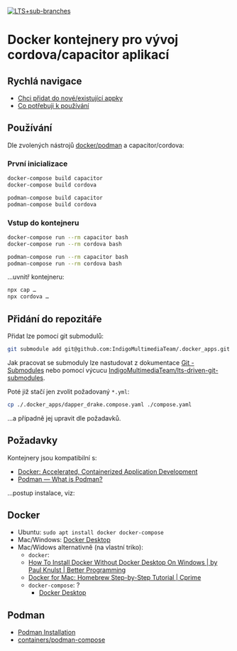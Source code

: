 [![LTS+sub-branches](https://img.shields.io/badge/submodule-LTS+sub--branches-informational?style=flat-square&logo=git)](https://github.com/IndigoMultimediaTeam/lts-driven-git-submodules)
# Docker kontejnery pro vývoj cordova/capacitor aplikací

## Rychlá navigace
- [Chci přidat do nové/existující appky](#přidání-do-repozitáře)
- [Co potřebuji k používání](#pozadavky)

## Používání
Dle zvolených nástrojů [docker/podman](#pozadavky) a capacitor/cordova:

### První inicializace
```bash
docker-compose build capacitor
docker-compose build cordova

podman-compose build capacitor
podman-compose build cordova
```

### Vstup do kontejneru
```bash
docker-compose run --rm capacitor bash
docker-compose run --rm cordova bash

podman-compose run --rm capacitor bash
podman-compose run --rm cordova bash
```
…uvnitř kontejneru:
```bash
npx cap …
npx cordova …
```

## Přidání do repozitáře
Přidat lze pomocí git submodulů:
```bash
git submodule add git@github.com:IndigoMultimediaTeam/.docker_apps.git
```
Jak pracovat se submoduly lze nastudovat z dokumentace [Git - Submodules](https://git-scm.com/book/en/v2/Git-Tools-Submodules) nebo
pomocí výcucu [IndigoMultimediaTeam/lts-driven-git-submodules](https://github.com/IndigoMultimediaTeam/lts-driven-git-submodules).

Poté již stačí jen zvolit požadovaný `*.yml`:
```bash
cp ./.docker_apps/dapper_drake.compose.yaml ./compose.yaml
```
…a případně jej upravit dle požadavků.

## Požadavky
Kontejnery jsou kompatibilní s:
- [Docker: Accelerated, Containerized Application Development](https://www.docker.com/)
- [Podman — What is Podman?](https://docs.podman.io/en/latest/)

…postup instalace, viz:

## Docker
- Ubuntu: `sudo apt install docker docker-compose`
- Mac/Windows: [Docker Desktop](https://docs.docker.com/desktop/)
- Mac/Widows alternativně (na vlastní triko):
	- `docker`:
	- [How To Install Docker Without Docker Desktop On Windows | by Paul Knulst | Better Programming](https://betterprogramming.pub/how-to-install-docker-without-docker-desktop-on-windows-a2bbb65638a1)
	- [Docker for Mac: Homebrew Step-by-Step Tutorial | Cprime](https://www.cprime.com/resources/blog/docker-for-mac-with-homebrew-a-step-by-step-tutorial/)
	- `docker-compose`: ?
		- [Docker Desktop](https://docs.docker.com/desktop/)

## Podman
- [Podman Installation](https://podman.io/getting-started/installation)
- [containers/podman-compose](https://github.com/containers/podman-compose)
